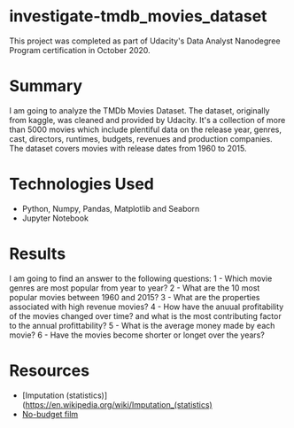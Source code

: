 # investigate-tmdb_movies_dataset
This project was completed as part of Udacity's Data Analyst Nanodegree Program certification in October 2020.

# Summary
I am going to analyze the TMDb Movies Dataset. The dataset, originally from kaggle, was cleaned and provided by Udacity. It's a collection of more than 5000 movies which include plentiful data on the release year, genres, cast, directors, runtimes, budgets, revenues and production companies. The dataset covers movies with release dates from 1960 to 2015.

# Technologies Used
- Python, Numpy, Pandas, Matplotlib and Seaborn
- Jupyter Notebook

# Results
I am going to find an answer to the following questions:
1 - Which movie genres are most popular from year to year?
2 - What are the 10 most popular movies between 1960 and 2015?
3 - What are the properties associated with high revenue movies?
4 - How have the anuual profitability of the movies changed over time? and what is the most contributing
factor to the annual profittability?
5 - What is the average money made by each movie?
6 - Have the movies become shorter or longet over the years?

# Resources
-  [Imputation (statistics)](https://en.wikipedia.org/wiki/Imputation_(statistics)
- [No-budget film](https://en.wikipedia.org/wiki/No-budget_film)
